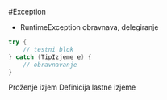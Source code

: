 #Exception
- RuntimeException
obravnava, delegiranje
 ```java
 try {
	 // testni blok
 } catch (TipIzjeme e) {
	 // obravnavanje
 }
 ```

Proženje izjem
Definicija lastne izjeme